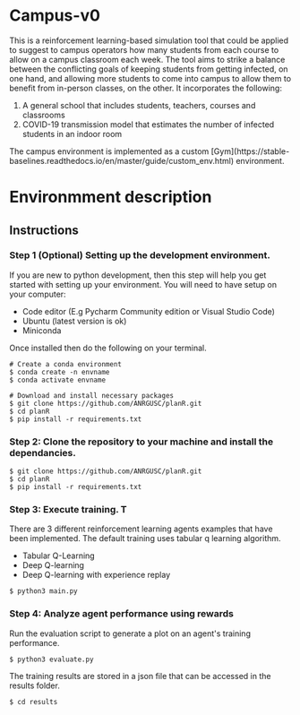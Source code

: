 
# Campus-v0

This is a reinforcement learning-based simulation tool that could be applied to suggest to campus operators how many 
students from each course to allow on a campus classroom each week. The tool aims to strike a balance between the 
conflicting goals of keeping students from getting infected, on one hand, and allowing more students to come into 
campus to allow them to benefit from in-person classes, on the other. 
It incorporates the following:
<ol>
<li>A general school that includes students, teachers, courses and classrooms</li>
<li>COVID-19 transmission model that estimates the number of infected students in an indoor room</li>
</ol>
The campus environment is implemented as a custom
[Gym](https://stable-baselines.readthedocs.io/en/master/guide/custom_env.html) environment.

# Environmment description



## Instructions
### Step 1 (Optional) Setting up the development environment.
If you are new to python development, then this step will help you get started with setting up your environment.
You will need to have setup on your computer:
- Code editor (E.g Pycharm Community edition or Visual Studio Code)
- Ubuntu (latest version is ok)
- Miniconda

Once installed then do the following on your terminal.
```
# Create a conda environment
$ conda create -n envname
$ conda activate envname

# Download and install necessary packages
$ git clone https://github.com/ANRGUSC/planR.git
$ cd planR
$ pip install -r requirements.txt

```

### Step 2: Clone the repository to your machine and install the dependancies.
```
$ git clone https://github.com/ANRGUSC/planR.git
$ cd planR
$ pip install -r requirements.txt
```
### Step 3: Execute training. T
There are 3 different reinforcement learning agents examples that have been implemented. 
The default training uses tabular q learning algorithm.
- Tabular Q-Learning
- Deep Q-learning
- Deep Q-learning with experience replay
```
$ python3 main.py
```

### Step 4: Analyze agent performance using rewards

Run the evaluation script to generate a plot on an agent's training performance.
```
$ python3 evaluate.py

```
The training results are stored in a json file that can be accessed in the results folder.
```
$ cd results

```











